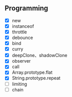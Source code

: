 ## Programming

- [x] new
- [x] instanceof
- [x] throttle
- [x] debounce
- [x] bind
- [x] curry
- [x] deepClone、shadowClone
- [x] observer
- [x] call
- [x] Array.prototype.flat
- [x] String.prototype.repeat
- [ ] limiting
- [ ] chain

